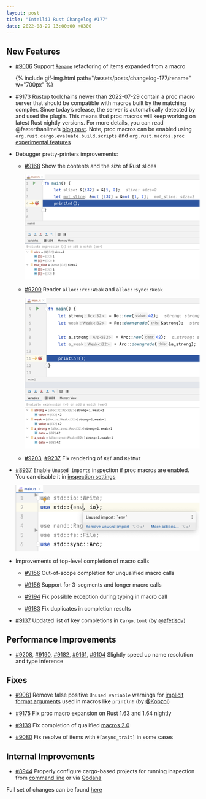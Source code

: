 ```yaml
---
layout: post
title: "IntelliJ Rust Changelog #177"
date: 2022-08-29 13:00:00 +0300
---
```



## New Features

* [#9006] Support [`Rename`](https://plugins.jetbrains.com/plugin/8182-rust/docs/rust-refactorings.html#rename-refactoring) refactoring of items expanded from a macro

  {% include gif-img.html path="/assets/posts/changelog-177/rename" w="700px" %}

* [#9173] Rustup toolchains newer than 2022-07-29 contain a proc macro server that should be compatible with macros built by the matching compiler.
          Since today’s release, the server is automatically detected by and used the plugin.
          This means that proc macros will keep working on latest Rust nightly versions.
          For more details, you can read @fasterthanlime’s [blog post](https://fasterthanli.me/articles/proc-macro-support-in-rust-analyzer-for-nightly-rustc-versions#what-s-next).
          Note, proc macros can be enabled using `org.rust.cargo.evaluate.build.scripts` and `org.rust.macros.proc` [experimental features](https://plugins.jetbrains.com/plugin/8182-rust/docs/rust-faq.html#experimental-features)

* Debugger pretty-printers improvements:

  * [#9168] Show the contents and the size of Rust slices

    <img src="/assets/posts/changelog-177/slices.png" width="700px"/>

  * [#9200] Render `alloc::rc::Weak` and `alloc::sync::Weak`

    <img src="/assets/posts/changelog-177/weak.png" width="700px"/>

  * [#9203], [#9237] Fix rendering of `Ref` and `RefMut`

* [#8937] Enable `Unused imports` inspection if proc macros are enabled. You can disable it in [inspection settings](https://plugins.jetbrains.com/plugin/8182-rust/docs/rust-code-analysis.html#inspection-settings)

  <img src="/assets/posts/changelog-177/unused-import.png" width="700px"/>

* Improvements of top-level completion of macro calls

  * [#9156] Out-of-scope completion for unqualified macro calls

  * [#9156] Support for 3-segments and longer macro calls

  * [#9194] Fix possible exception during typing in macro call

  * [#9183] Fix duplicates in completion results

* [#9137] Updated list of key completions in `Cargo.toml` (by [@afetisov])

## Performance Improvements

* [#9208], [#9190], [#9182], [#9161], [#9104] Slightly speed up name resolution and type inference

## Fixes

* [#9081] Remove false positive `Unused variable` warnings for [implicit format arguments](https://rust-lang.github.io/rfcs/2795-format-args-implicit-identifiers.html) used in macros like `println!` (by [@Kobzol])

* [#9175] Fix proc macro expansion on Rust 1.63 and 1.64 nightly

* [#9139] Fix completion of qualified [macros 2.0](https://github.com/rust-lang/rfcs/blob/master/text/1584-macros.md)

* [#9080] Fix resolve of items with `#[async_trait]` in some cases

## Internal Improvements

* [#8944] Properly configure cargo-based projects for running inspection from [command line](https://www.jetbrains.com/help/idea/command-line-code-inspector.html) or via [Qodana](https://www.jetbrains.com/qodana/)

Full set of changes can be found [here](https://github.com/intellij-rust/intellij-rust/milestone/86?closed=1)

[@Kobzol]: https://github.com/Kobzol
[@afetisov]: https://github.com/afetisov

[#8937]: https://github.com/intellij-rust/intellij-rust/pull/8937
[#8944]: https://github.com/intellij-rust/intellij-rust/pull/8944
[#9006]: https://github.com/intellij-rust/intellij-rust/pull/9006
[#9080]: https://github.com/intellij-rust/intellij-rust/pull/9080
[#9081]: https://github.com/intellij-rust/intellij-rust/pull/9081
[#9104]: https://github.com/intellij-rust/intellij-rust/pull/9104
[#9137]: https://github.com/intellij-rust/intellij-rust/pull/9137
[#9139]: https://github.com/intellij-rust/intellij-rust/pull/9139
[#9156]: https://github.com/intellij-rust/intellij-rust/pull/9156
[#9161]: https://github.com/intellij-rust/intellij-rust/pull/9161
[#9168]: https://github.com/intellij-rust/intellij-rust/pull/9168
[#9173]: https://github.com/intellij-rust/intellij-rust/pull/9173
[#9175]: https://github.com/intellij-rust/intellij-rust/pull/9175
[#9182]: https://github.com/intellij-rust/intellij-rust/pull/9182
[#9183]: https://github.com/intellij-rust/intellij-rust/pull/9183
[#9190]: https://github.com/intellij-rust/intellij-rust/pull/9190
[#9194]: https://github.com/intellij-rust/intellij-rust/pull/9194
[#9200]: https://github.com/intellij-rust/intellij-rust/pull/9200
[#9203]: https://github.com/intellij-rust/intellij-rust/pull/9203
[#9237]: https://github.com/intellij-rust/intellij-rust/pull/9237
[#9208]: https://github.com/intellij-rust/intellij-rust/pull/9208
